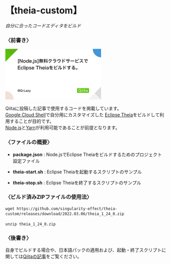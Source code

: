 # 【theia-custom】

*自分に合ったコードエディタをビルド*

### 〈前書き〉

[![[Node.js]無料クラウドサービスでEclipse Theiaをビルドする](./resources/chapter10.png)][10]

Qiitaに投稿した記事で使用するコードを掲載しています。</br>
[Google Cloud Shell](https://shell.cloud.google.com/)で自分用にカスタマイズした
[Eclipse Theia](https://theia-ide.org/)をビルドして利用することが目的です。<br>
[Node.js](https://nodejs.org/)と[Yarn](https://yarnpkg.com/)が利用可能であることが前提となります。


### 〈ファイルの概要〉

- **package.json** : Node.jsでEclipse Theiaをビルドするためのプロジェクト設定ファイル

- **theia-start.sh** : Eclipse Theiaを起動するスクリプトのサンプル

- **theia-stop.sh** : Eclipse Theiaを終了するスクリプトのサンプル

### 〈ビルド済みZIPファイルの使用法〉

```shell
wget https://github.com/singularity-effect/theia-custom/releases/download/2022.03.06/theia_1_24_0.zip

unzip theia_1_24_0.zip
```

### 〈後書き〉

自身でビルドする場合や、日本語パックの適用および、起動・終了スクリプトに関しては[Qiitaの記事][10]をご覧ください。

[10]: https://qiita.com/Q-Lazy/items/a3d4d6897195011709ff "[Node.js]無料クラウドサービスでEclipse Theiaをビルドする"